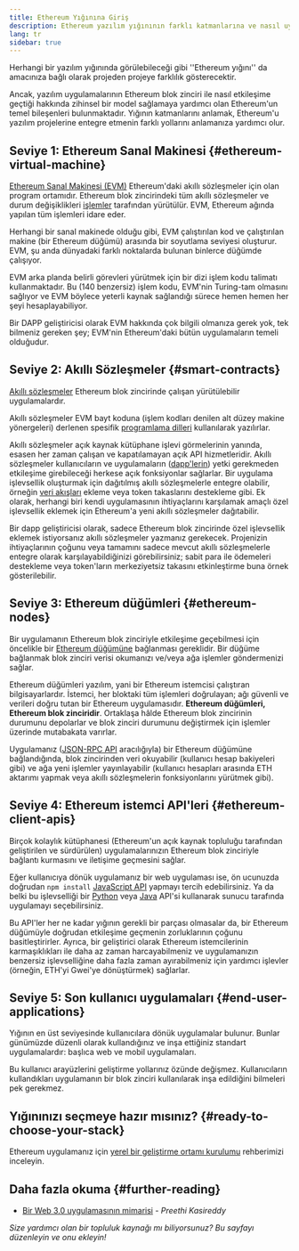 ```yaml
---
title: Ethereum Yığınına Giriş
description: Ethereum yazılım yığınının farklı katmanlarına ve nasıl uyuştuklarına dair bir inceleme.
lang: tr
sidebar: true
---
```


Herhangi bir yazılım yığınında görülebileceği gibi ''Ethereum yığını'' da amacınıza bağlı olarak projeden projeye farklılık gösterecektir.

Ancak, yazılım uygulamalarının Ethereum blok zinciri ile nasıl etkileşime geçtiği hakkında zihinsel bir model sağlamaya yardımcı olan Ethereum'un temel bileşenleri bulunmaktadır. Yığının katmanlarını anlamak, Ethereum'u yazılım projelerine entegre etmenin farklı yollarını anlamanıza yardımcı olur.

## Seviye 1: Ethereum Sanal Makinesi {#ethereum-virtual-machine}

[Ethereum Sanal Makinesi (EVM)](/developers/docs/evm/) Ethereum'daki akıllı sözleşmeler için olan program ortamıdır. Ethereum blok zincirindeki tüm akıllı sözleşmeler ve durum değişiklikleri [işlemler](/developers/docs/transactions/) tarafından yürütülür. EVM, Ethereum ağında yapılan tüm işlemleri idare eder.

Herhangi bir sanal makinede olduğu gibi, EVM çalıştırılan kod ve çalıştırılan makine (bir Ethereum düğümü) arasında bir soyutlama seviyesi oluşturur. EVM, şu anda dünyadaki farklı noktalarda bulunan binlerce düğümde çalışıyor.

EVM arka planda belirli görevleri yürütmek için bir dizi işlem kodu talimatı kullanmaktadır. Bu (140 benzersiz) işlem kodu, EVM'nin Turing-tam olmasını sağlıyor ve EVM böylece yeterli kaynak sağlandığı sürece hemen hemen her şeyi hesaplayabiliyor.

Bir DAPP geliştiricisi olarak EVM hakkında çok bilgili olmanıza gerek yok, tek bilmeniz gereken şey; EVM'nin Ethereum'daki bütün uygulamaların temeli olduğudur.

## Seviye 2: Akıllı Sözleşmeler {#smart-contracts}

[Akıllı sözleşmeler](/developers/docs/smart-contracts/) Ethereum blok zincirinde çalışan yürütülebilir uygulamalardır.

Akıllı sözleşmeler EVM bayt koduna (işlem kodları denilen alt düzey makine yönergeleri) derlenen spesifik [programlama dilleri](/developers/docs/smart-contracts/languages/) kullanılarak yazılırlar.

Akıllı sözleşmeler açık kaynak kütüphane işlevi görmelerinin yanında, esasen her zaman çalışan ve kapatılamayan açık API hizmetleridir. Akıllı sözleşmeler kullanıcıların ve uygulamaların ([dapp'lerin](/developers/docs/dapps/)) yetki gerekmeden etkileşime girebileceği herkese açık fonksiyonlar sağlarlar. Bir uygulama işlevsellik oluşturmak için dağıtılmış akıllı sözleşmelerle entegre olabilir, örneğin [veri akışları](/developers/docs/oracles/) ekleme veya token takaslarını destekleme gibi. Ek olarak, herhangi biri kendi uygulamasının ihtiyaçlarını karşılamak amaçlı özel işlevsellik eklemek için Ethereum'a yeni akıllı sözleşmeler dağıtabilir.

Bir dapp geliştiricisi olarak, sadece Ethereum blok zincirinde özel işlevsellik eklemek istiyorsanız akıllı sözleşmeler yazmanız gerekecek. Projenizin ihtiyaçlarının çoğunu veya tamamını sadece mevcut akıllı sözleşmelerle entegre olarak karşılayabildiğinizi görebilirsiniz; sabit para ile ödemeleri destekleme veya token'ların merkeziyetsiz takasını etkinleştirme buna örnek gösterilebilir.

## Seviye 3: Ethereum düğümleri {#ethereum-nodes}

Bir uygulamanın Ethereum blok zinciriyle etkileşime geçebilmesi için öncelikle bir [Ethereum düğümüne](/developers/docs/nodes-and-clients/) bağlanması gereklidir. Bir düğüme bağlanmak blok zinciri verisi okumanızı ve/veya ağa işlemler göndermenizi sağlar.

Ethereum düğümleri yazılım, yani bir Ethereum istemcisi çalıştıran bilgisayarlardır. İstemci, her bloktaki tüm işlemleri doğrulayan; ağı güvenli ve verileri doğru tutan bir Ethereum uygulamasıdır. **Ethereum düğümleri, Ethereum blok zinciridir**. Ortaklaşa hâlde Ethereum blok zincirinin durumunu depolarlar ve blok zinciri durumunu değiştirmek için işlemler üzerinde mutabakata varırlar.

Uygulamanız ([JSON-RPC API](/developers/docs/apis/json-rpc/) aracılığıyla) bir Ethereum düğümüne bağlandığında, blok zincirinden veri okuyabilir (kullanıcı hesap bakiyeleri gibi) ve ağa yeni işlemler yayınlayabilir (kullanıcı hesapları arasında ETH aktarımı yapmak veya akıllı sözleşmelerin fonksiyonlarını yürütmek gibi).

## Seviye 4: Ethereum istemci API'leri {#ethereum-client-apis}

Birçok kolaylık kütüphanesi (Ethereum'un açık kaynak topluluğu tarafından geliştirilen ve sürdürülen) uygulamalarınızın Ethereum blok zinciriyle bağlantı kurmasını ve iletişime geçmesini sağlar.

Eğer kullanıcıya dönük uygulamanız bir web uygulaması ise, ön ucunuzda doğrudan `npm install` [JavaScript API](/developers/docs/apis/javascript/) yapmayı tercih edebilirsiniz. Ya da belki bu işlevselliği bir [Python](/developers/docs/programming-languages/python/) veya [Java](/developers/docs/programming-languages/java/) API'si kullanarak sunucu tarafında uygulamayı seçebilirsiniz.

Bu API'ler her ne kadar yığının gerekli bir parçası olmasalar da, bir Ethereum düğümüyle doğrudan etkileşime geçmenin zorluklarının çoğunu basitleştirirler. Ayrıca, bir geliştirici olarak Ethereum istemcilerinin karmaşıklıkları ile daha az zaman harcayabilmeniz ve uygulamanızın benzersiz işlevselliğine daha fazla zaman ayırabilmeniz için yardımcı işlevler (örneğin, ETH'yi Gwei'ye dönüştürmek) sağlarlar.

## Seviye 5: Son kullanıcı uygulamaları {#end-user-applications}

Yığının en üst seviyesinde kullanıcılara dönük uygulamalar bulunur. Bunlar günümüzde düzenli olarak kullandığınız ve inşa ettiğiniz standart uygulamalardır: başlıca web ve mobil uygulamaları.

Bu kullanıcı arayüzlerini geliştirme yollarınız özünde değişmez. Kullanıcıların kullandıkları uygulamanın bir blok zinciri kullanılarak inşa edildiğini bilmeleri pek gerekmez.

## Yığınınızı seçmeye hazır mısınız? {#ready-to-choose-your-stack}

Ethereum uygulamanız için [yerel bir geliştirme ortamı kurulumu](/developers/local-environment/) rehberimizi inceleyin.

## Daha fazla okuma {#further-reading}

- [Bir Web 3.0 uygulamasının mimarisi](https://www.preethikasireddy.com/post/the-architecture-of-a-web-3-0-application) - _Preethi Kasireddy_

_Size yardımcı olan bir topluluk kaynağı mı biliyorsunuz? Bu sayfayı düzenleyin ve onu ekleyin!_

